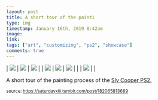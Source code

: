```yaml
---
layout: post
title: A short tour of the painti
type: img
timestamp: January 16th, 2019 8:42am
image: 
link: 
tags: ["art", "customizing", "ps2", "showcase"]
comments: true
---
```


| <img src="https://saturdayxiii.github.io/media/182065813689_0.jpg"/> | <img src="https://saturdayxiii.github.io/media/182065813689_1.jpg"/> | <img src="https://saturdayxiii.github.io/media/182065813689_2.jpg"/> |
| <img src="https://saturdayxiii.github.io/media/182065813689_3.jpg"/> | <img src="https://saturdayxiii.github.io/media/182065813689_4.jpg"/> | <img src="https://saturdayxiii.github.io/media/182065813689_5.jpg"/> |
|  | <img src="https://saturdayxiii.github.io/media/182065813689_6.jpg"/> |  |

A short tour of the painting process of the <a href="http://heavyhanded.ca/post/181056446837/ps2-case-mod-artwork-of-sly-cooper-templated" target="_blank">Sly Cooper PS2.</a>
 
  
<small>source: https://saturdayxiii.tumblr.com/post/182065813689</small>